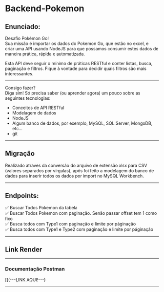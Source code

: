# Backend-Pokemon
## Enunciado:
Desafio Pokémon Go!</br>
Sua missão é importar os dados do Pokemon Go, que estão no excel, e criar uma API usando NodeJS para que possamos consumir estes dados de maneira prática, rápida e automatizada.</br>

Esta API deve seguir o mínimo de práticas RESTful e conter listas, busca, paginação e filtros. Fique à vontade para decidir quais filtros são mais interessantes.</br>

---

Consigo fazer?</br>
Diga sim! Só precisa saber (ou aprender agora) um pouco sobre as seguintes tecnologias:</br>

- Conceitos de API RESTful</br>
- Modelagem de dados</br>
- NodeJS</br>
- Algum banco de dados, por exemplo, MySQL, SQL Server, MongoDB, etc...</br>
- git</br>

---

## Migração

<p>Realizado atraves da conversão do arquivo de extensão xlsx  para CSV (valores separados por vírgulas), após foi feito a modelagem do banco de dados para inserir todos os dados por import no MySQL Workbench.</p>

---
## Endpoints:
✅ Buscar Todos Pokemon da tabela</br>
✅ Buscar Todos Pokemon com paginação. Senão passar offset tem 1 como fixo</br>
✅ Busca todos com Type1 com paginação e limite por páginação</br>
✅ Busca todos com Type1 e Type2 com paginação e limite por páginação</br>

---
## Link Render
[](---RENDER---)

---

### Documentação Postman
[](---LINK AQUI!---)

---
